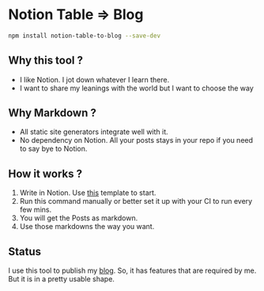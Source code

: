 # Notion Table => Blog

```bash
npm install notion-table-to-blog --save-dev

```
## Why this tool ?
- I like Notion. I jot down whatever I learn there.
- I want to share my leanings with the world but I want to choose the way

## Why Markdown ? 
- All static site generators integrate well with it.
- No dependency on Notion. All your posts stays in your repo if you need to say bye to Notion.

## How it works ?
1. Write in Notion. Use [this](https://prickle-weaver-314.notion.site/99fd5a455d8e4dd981176fc6dbc74f33?v=25c9813976174e92a08e9ffd615714b1) template to start.
2. Run this command manually or better set it up with your CI to run every few mins.
3. You will get the Posts as markdown.
4. Use those markdowns the way you want.

## Status
I use this tool to publish my [blog](http://hariombalhara.in/). So, it has features that are required by me. But it is in a pretty usable shape.